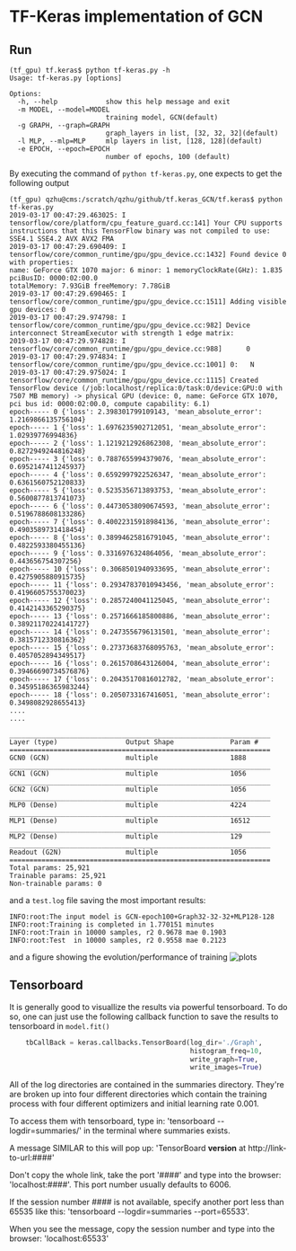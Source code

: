 # TF-Keras implementation of GCN

## Run
```
(tf_gpu) tf.keras$ python tf-keras.py -h
Usage: tf-keras.py [options]

Options:
  -h, --help            show this help message and exit
  -m MODEL, --model=MODEL
                        training model, GCN(default)
  -g GRAPH, --graph=GRAPH
                        graph_layers in list, [32, 32, 32](default)
  -l MLP, --mlp=MLP     mlp layers in list, [128, 128](default)
  -e EPOCH, --epoch=EPOCH
                        number of epochs, 100 (default)
```
By executing the command of `python tf-keras.py`, one expects to get the following output
```
(tf_gpu) qzhu@cms:/scratch/qzhu/github/tf.keras_GCN/tf.keras$ python tf-keras.py   
2019-03-17 00:47:29.463025: I tensorflow/core/platform/cpu_feature_guard.cc:141] Your CPU supports instructions that this TensorFlow binary was not compiled to use: SSE4.1 SSE4.2 AVX AVX2 FMA
2019-03-17 00:47:29.690409: I tensorflow/core/common_runtime/gpu/gpu_device.cc:1432] Found device 0 with properties: 
name: GeForce GTX 1070 major: 6 minor: 1 memoryClockRate(GHz): 1.835
pciBusID: 0000:02:00.0
totalMemory: 7.93GiB freeMemory: 7.78GiB
2019-03-17 00:47:29.690465: I tensorflow/core/common_runtime/gpu/gpu_device.cc:1511] Adding visible gpu devices: 0
2019-03-17 00:47:29.974798: I tensorflow/core/common_runtime/gpu/gpu_device.cc:982] Device interconnect StreamExecutor with strength 1 edge matrix:
2019-03-17 00:47:29.974828: I tensorflow/core/common_runtime/gpu/gpu_device.cc:988]      0 
2019-03-17 00:47:29.974834: I tensorflow/core/common_runtime/gpu/gpu_device.cc:1001] 0:   N 
2019-03-17 00:47:29.975024: I tensorflow/core/common_runtime/gpu/gpu_device.cc:1115] Created TensorFlow device (/job:localhost/replica:0/task:0/device:GPU:0 with 7507 MB memory) -> physical GPU (device: 0, name: GeForce GTX 1070, pci bus id: 0000:02:00.0, compute capability: 6.1)
epoch----- 0 {'loss': 2.398301799109143, 'mean_absolute_error': 1.2169866135756104}
epoch----- 1 {'loss': 1.6976235902712051, 'mean_absolute_error': 1.02939776994836}
epoch----- 2 {'loss': 1.1219212926862308, 'mean_absolute_error': 0.8272949244816248}
epoch----- 3 {'loss': 0.7887655994379076, 'mean_absolute_error': 0.6952147411245937}
epoch----- 4 {'loss': 0.6592997922526347, 'mean_absolute_error': 0.6361560752120833}
epoch----- 5 {'loss': 0.5235356713893753, 'mean_absolute_error': 0.5600877813741073}
epoch----- 6 {'loss': 0.44730538090674593, 'mean_absolute_error': 0.5196788608133286}
epoch----- 7 {'loss': 0.40022315918984136, 'mean_absolute_error': 0.4903589731418454}
epoch----- 8 {'loss': 0.38994625816791045, 'mean_absolute_error': 0.4822593380455136}
epoch----- 9 {'loss': 0.3316976324864056, 'mean_absolute_error': 0.443656754307256}
epoch----- 10 {'loss': 0.3068501940933695, 'mean_absolute_error': 0.4275905880915735}
epoch----- 11 {'loss': 0.29347837010943456, 'mean_absolute_error': 0.4196605755370023}
epoch----- 12 {'loss': 0.2857240041125045, 'mean_absolute_error': 0.4142143365290375}
epoch----- 13 {'loss': 0.2571666185800886, 'mean_absolute_error': 0.38921170224141727}
epoch----- 14 {'loss': 0.2473556796131501, 'mean_absolute_error': 0.3815712330816362}
epoch----- 15 {'loss': 0.27373683768095763, 'mean_absolute_error': 0.4057052894349517}
epoch----- 16 {'loss': 0.2615708643126004, 'mean_absolute_error': 0.39466690734576876}
epoch----- 17 {'loss': 0.20435170816012782, 'mean_absolute_error': 0.34595186365983244}
epoch----- 18 {'loss': 0.2050733167416051, 'mean_absolute_error': 0.3498082928655413}
....
....

_________________________________________________________________
Layer (type)                 Output Shape              Param #   
=================================================================
GCN0 (GCN)                   multiple                  1888      
_________________________________________________________________
GCN1 (GCN)                   multiple                  1056      
_________________________________________________________________
GCN2 (GCN)                   multiple                  1056      
_________________________________________________________________
MLP0 (Dense)                 multiple                  4224      
_________________________________________________________________
MLP1 (Dense)                 multiple                  16512     
_________________________________________________________________
MLP2 (Dense)                 multiple                  129       
_________________________________________________________________
Readout (G2N)                multiple                  1056      
=================================================================
Total params: 25,921
Trainable params: 25,921
Non-trainable params: 0
```
and a `test.log` file saving the most important results:
```
INFO:root:The input model is GCN-epoch100+Graph32-32-32+MLP128-128
INFO:root:Training is completed in 1.770151 minutes
INFO:root:Train in 10000 samples, r2 0.9678 mae 0.1903
INFO:root:Test  in 10000 samples, r2 0.9558 mae 0.2123
```
and a figure showing the evolution/performance of training 
![plots](https://github.com/sayred1/tf.keras_GCN/blob/master/tf.keras_GCN/imgs/GCN-epoch100+Graph32-32-32+MLP128-128.png)

## Tensorboard 
It is generally good to visuallize the results via powerful tensorboard. To do so, one can just use the following callback function to save the results to tensorboard in `model.fit()`
```python
    tbCallBack = keras.callbacks.TensorBoard(log_dir='./Graph', 
                                             histogram_freq=10, 
                                             write_graph=True, 
                                             write_images=True)
```

All of the log directories are contained in the summaries directory. They're are broken up into four different directories 
which contain the training process with four different optimizers and initial learning rate 0.001.

To access them with tensorboard, type in:
  'tensorboard --logdir=summaries/' in the terminal where summaries exists.

A message SIMILAR to this will pop up:
  'TensorBoard __version__ at http://link-to-url:####'

Don't copy the whole link, take the port '####' and type into the browser: 
  'localhost:####'. This port number usually defaults to 6006.

If the session number #### is not available, specify another port less than 65535 like this:
  'tensorboard --logdir=summaries --port=65533'.

When you see the message, copy the session number and type into the browser: 
  'localhost:65533'
